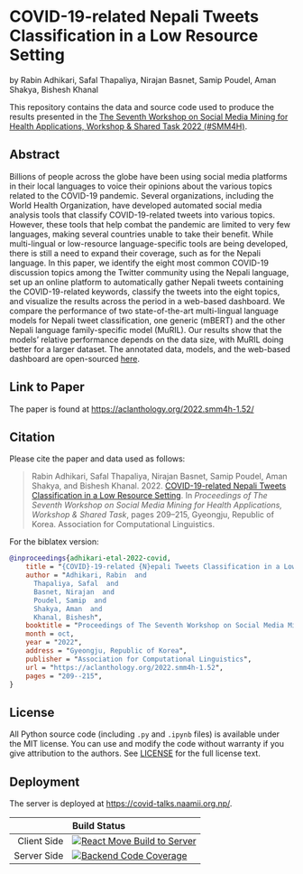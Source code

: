 # COVID-19-related Nepali Tweets Classification in a Low Resource Setting

by
Rabin Adhikari,
Safal Thapaliya,
Nirajan Basnet,
Samip Poudel,
Aman Shakya,
Bishesh Khanal

This repository contains the data and source code used to produce the results presented in the
[The Seventh Workshop on Social Media Mining for Health Applications, Workshop & Shared Task 2022 (#SMM4H)](https://healthlanguageprocessing.org/smm4h-2022/).

## Abstract

Billions of people across the globe have been using social media platforms in their local languages to voice their opinions about the various topics related to the COVID-19 pandemic.
Several organizations, including the World Health Organization, have developed automated social media analysis tools that classify COVID-19-related tweets into various topics.
However, these tools that help combat the pandemic are limited to very few languages, making several countries unable to take their benefit.
While multi-lingual or low-resource language-specific tools are being developed, there is still a need to expand their coverage, such as for the Nepali language.
In this paper, we identify the eight most common COVID-19 discussion topics among the Twitter community using the Nepali language, set up an online platform to automatically gather Nepali tweets containing the COVID-19-related keywords, classify the tweets into the eight topics, and visualize the results across the period in a web-based dashboard.
We compare the performance of two state-of-the-art multi-lingual language models for Nepali tweet classification, one generic (mBERT) and the other Nepali language family-specific model (MuRIL).
Our results show that the models’ relative performance depends on the data size, with MuRIL doing better for a larger dataset.
The annotated data, models, and the web-based dashboard are open-sourced [here](https://github.com/naamiinepal/covid-tweet-classification).

## Link to Paper

The paper is found at https://aclanthology.org/2022.smm4h-1.52/

## Citation

Please cite the paper and data used as follows:

> Rabin Adhikari, Safal Thapaliya, Nirajan Basnet, Samip Poudel, Aman Shakya, and Bishesh Khanal. 2022. [COVID-19-related Nepali Tweets Classification in a Low Resource Setting](https://aclanthology.org/2022.smm4h-1.52). In _Proceedings of The Seventh Workshop on Social Media Mining for Health Applications, Workshop & Shared Task_, pages 209–215, Gyeongju, Republic of Korea. Association for Computational Linguistics.

For the biblatex version:

```bib
@inproceedings{adhikari-etal-2022-covid,
    title = "{COVID}-19-related {N}epali Tweets Classification in a Low Resource Setting",
    author = "Adhikari, Rabin  and
      Thapaliya, Safal  and
      Basnet, Nirajan  and
      Poudel, Samip  and
      Shakya, Aman  and
      Khanal, Bishesh",
    booktitle = "Proceedings of The Seventh Workshop on Social Media Mining for Health Applications, Workshop {\&} Shared Task",
    month = oct,
    year = "2022",
    address = "Gyeongju, Republic of Korea",
    publisher = "Association for Computational Linguistics",
    url = "https://aclanthology.org/2022.smm4h-1.52",
    pages = "209--215",
}
```

## License

All Python source code (including `.py` and `.ipynb` files) is available under the MIT license.
You can use and modify the code without warranty if you give attribution to the authors.
See [LICENSE](LICENSE) for the full license text.

## Deployment
The server is deployed at https://covid-talks.naamii.org.np/.

|  | Build Status |
|-:|:-----|
| Client Side | [![React Move Build to Server](https://github.com/rabinadk1/EpiSuS/actions/workflows/build-to-server.yml/badge.svg)](https://github.com/rabinadk1/EpiSuS/actions/workflows/build-to-server.yml) |
| Server Side | [![Backend Code Coverage](https://codecov.io/gh/rabinadk1/EpiSuS/branch/main/graph/badge.svg?token=CBU0VJDGYS)](https://codecov.io/gh/rabinadk1/EpiSuS) |
